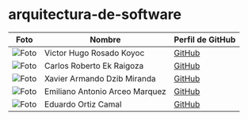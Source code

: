 # arquitectura-de-software

| Foto | Nombre | Perfil de GitHub |
|------|--------|------------------|
| ![Foto](url_de_la_foto_1) | Victor Hugo Rosado Koyoc |[GitHub](https://github.com/VictorHugoRok)|
| ![Foto](url_de_la_foto_2) | Carlos Roberto Ek Raigoza | [GitHub](https://github.com/CarlosEkRaigoza) |
| ![Foto](url_de_la_foto_3) | Xavier Armando Dzib Miranda | [GitHub](https://github.com/Xavier135) |
| ![Foto](url_de_la_foto_4) | Emiliano Antonio Arceo Marquez | [GitHub](https://github.com/EmilianoArceo1) |
| ![Foto](url_de_la_foto_5) | Eduardo Ortiz Camal | [GitHub](url_github_5) |

